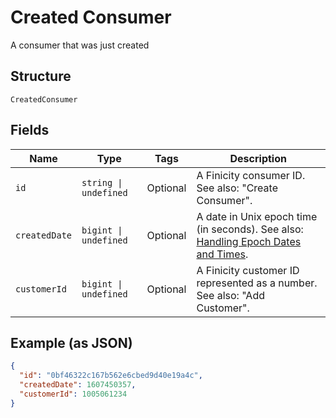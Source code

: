 
# Created Consumer

A consumer that was just created

## Structure

`CreatedConsumer`

## Fields

| Name | Type | Tags | Description |
|  --- | --- | --- | --- |
| `id` | `string \| undefined` | Optional | A Finicity consumer ID. See also: "Create Consumer". |
| `createdDate` | `bigint \| undefined` | Optional | A date in Unix epoch time (in seconds). See also: [Handling Epoch Dates and Times](https://docs.finicity.com/endpoint-syntax-and-format/). |
| `customerId` | `bigint \| undefined` | Optional | A Finicity customer ID represented as a number. See also: "Add Customer". |

## Example (as JSON)

```json
{
  "id": "0bf46322c167b562e6cbed9d40e19a4c",
  "createdDate": 1607450357,
  "customerId": 1005061234
}
```


